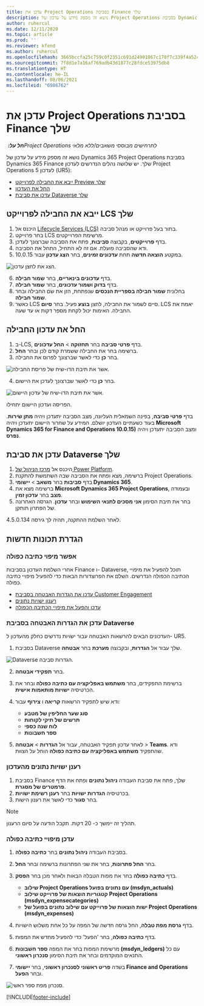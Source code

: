 ```yaml
---
title: עדכן את Project Operations בסביבת Finance שלך
description: נושא זה מספק מידע על עדכון של Project Operations בסביבת Dynamics 365 Finance שלך.
author: ruhercul
ms.date: 12/11/2020
ms.topic: article
ms.prod: ''
ms.reviewer: kfend
ms.author: ruhercul
ms.openlocfilehash: 3665bccfa25c759c0f2351c691d24901867c178f7c339f4a524856842666aec5
ms.sourcegitcommit: 7f8d1e7a16af769adb43d1877c28fdce53975db8
ms.translationtype: HT
ms.contentlocale: he-IL
ms.lasthandoff: 08/06/2021
ms.locfileid: "6986762"
---
```

# <a name="update-project-operations-in-your-finance-environment"></a>עדכן את Project Operations בסביבת Finance שלך

_**חל על:** ‏Project Operations לתרחישים מבוססי משאבים/ללא מלאי_


נושא זה מספק מידע על עדכון של Dynamics 365 Project Operations בסביבת Dynamics 365 Finance שלך. יש שלושה נהלים הנדרשים לעדכון Project Operations לעדכון 5 (UR5):

- [ייבא את החבילה לפרוייקט Preview שלך](#import)
- [החל את העדכון](#apply)
- [עדכן את סביבת Dataverse שלך](#update)

## <a name="import-the-package-into-your-lcs-project"></a><a name="import"></a>ייבא את החבילה לפרוייקט LCS שלך

1. היכנס אל [Lifecycle Services ‏(LCS)](https://lcs.dynamics.com/) בתור בעל פרוייקט או מנהל סביבה.
2. בחר פרוייקט LCS מרשימת הפרוייקטים.
3. בדף **פרוייקטים**, בקבוצה **סביבות**, פתח את הסביבה שברצונך לעדכן.
4. ודא שהסביבה פועלת. אם זה לא התחיל, התחל את הסביבה.
5. במקטע **הוצאה חדשה** תחת **עדכונים זמינים**, בחר **הצג עדכון** עבור 10.0.15.

![הצג את לחצן עדכון.](media/view-update.png)

6. בדף **עדכונים בינאריים**, בחר **שמור חבילה**.
7. בדף **בדוק ושמור עדכונים**, בחר **שמור חבילה**.
8. בחלונית **שמור חבילה בספריית הנכסים** שנפתחת, הזן את שם החבילה ובחר **שמור חבילה**.
9. כאשר LCS סיים לשמור את החבילה, לחצן **בוצע** פעיל. בחר **סיום**. LCS יאמת את החבילה. האימות יכול לקחת מספר דקות או עד שעה.


## <a name="apply-the-package-update"></a><a name="apply"></a>החל את עדכון החבילה

1. ב-LCS, בדף **פרטי סביבה** בחר **תחזוקה** > **החל עדכונים**.
2. ברשימה בחר את החבילה ששמרת קודם לכן ובחר **החל**.
3. בחר **כן** כדי לאשר שברצונך לפרוס את החבילה.

![אשר את תיבת הדו-שיח של פריסת החבילה.](media/confirm-package-deployment.png)

4. בחר **כן** כדי לאשר שברצונך לעדכן את היישום.

![אשר את תיבת הדו-שיח של עדכון היישום.](media/confirm-application-update.png)

הפריסה ועדכון היישום יתחילו. 

בדף **פרטי סביבה**, בפינה השמאלית העליונה, מצב הסביבה יתעדכן ויהיה **מתן שירות**. בעוד כשעתיים העדכון יושלם. המידע על שחרור היישום יתעדכן ויהיה **Microsoft Dynamics 365 for Finance and Operations 10.0.15)** ומצב הסביבה יתעדכן ויהיה **נפרס**.


## <a name="update-your-dataverse-environment"></a><a name="update"></a>עדכן את סביבת Dataverse שלך

1. היכנס אל [מרכז הניהול של Power Platform](https://admin.powerplatform.com/).
2. ברשימה, מצא ופתח את הסביבה שבה השתמשת להתקנת Project Operations.
3. בדף **סביבות** בחר **משאב** > **יישומי Dynamics 365**.
4. ברשימה מצא את **Microsoft Dynamics 365 Project Operations**, ובעמודה **מצב** בחר **עדכון זמין**.
5. בחר את תיבת הסימון **אני מסכים לתנאי השימוש** ובחר **עדכון**. הגרסה האחרונה של הפתרון תותקן.

לאחר השלמת ההתקנה, תהיה לך גירסה 4.5.0.134.

## <a name="configure-new-features"></a>הגדרת תכונות חדשות

### <a name="enable-dual-write-mapping"></a>אפשר מיפוי כתיבה כפולה

אחרי השלמת העדכון בסביבות Finance ו- Dataverse, תוכל להפעיל את מיפויי הכתיבה הכפולה הנדרשים. השלם את הפרוצדורות הבאות כדי להפעיל מיפויי כתיבה כפולה.

- [עדכן את הגדרות האבטחה בסביבת Customer Engagement](#security)
- [רענון ישויות נתונים](#refresh)
- [עדכן והפעל את מיפויי הכתיבה הכפולה](#run)

### <a name="update-security-settings-on-the-dataverse-environment"></a><a name="security"></a>עדכן את הגדרות האבטחה בסביבת Dataverse

העדכונים הבאים להרשאות האבטחה עבור ישויות נדרשים כחלק מהעדכון ל- UR5.

1. בסביבת Dataverse שלך עבור אל **הגדרות**, ובקבוצה **מערכת** בחר **אבטחה**.

![Dataverse הגדרות סביבה.](media/Picture21.png)

2. בחר **תפקידי אבטחה**.
3. ברשימת התפקידים, בחר **משתמש באפליקציה עם כתיבה כפולה** ובחר את הכרטיסיה **ישויות מותאמות אישית**. 
4. ודא שיש לתפקיד הרשאות **קריאה** ו **צירוף** עבור:

      - **סוג שער החליפין של מטבע**
      - **תרשים של תיקי לקוחות** 
      - **לוח שנה כספי** 
      - **ספר חשבונות**

5. לאחר עדכון תפקיד האבטחה, עבור אל **הגדרות** > **אבטחה** > **Teams**. ודא שהתפקיד **משתמש באפליקציה עם כתיבה כפולה** הוחל על הצוות. 

### <a name="refresh-data-entities-from-the-update"></a><a name="refresh"></a>רענן ישויות נתונים מהעדכון

1. בסביבת Finance שלך, פתח את סביבת העבודה **ניהול נתונים** ופתח את הדף **פרמטרים של מסגרת**.
2. בכרטיסיה **הגדרות ישויות** בחר **רענן רשימת ישויות**.
3. בחר **סגור** כדי לאשר את רענון הישות.

 > [!NOTE]
 > תהליך זה יימשך כ- 20 דקות. תקבל הודעה על סיום הרענון.

### <a name="update-dual-write-mappings"></a><a name="run"></a>עדכן מיפויי כתיבה כפולה

1. בסביבת העבודה **ניהול נתונים** בחר **כתיבה כפולה**.
2. בחר **החל פתרונות**, בחר את שני הפתרונות ברשימה ובחר **החל**.
3. בדף **כתיבה כפולה** בחר את מפות הטבלה הבאות ולאחר מכן בחר **הפסק**.

    - **שילוב Project Operations עם נתונים בפועל (msdyn_actuals)**
    - **קטגוריות הוצאות של פרוייקט שילוב Project Operations ‏(msdyn_expensecategories)**
    - **ישות הוצאות של פרוייקט עם שילוב נתונים בפועל של Project Operations ‏(msdyn_expenses)**

4. בדף **גרסת מפת טבלה**, החל גרסה חדשה של המפה על כל אחת משלוש הישויות.
5. בדף **כתיבה כפולה**, בחר 'הפעל' כדי להפעיל מחדש את המפות.
6. מרשימת המפות בחר את המפה **ספר חשבונות (msdyn_ledgers)** עם כל התנאים המוקדמים ובחר את תיבת הסימון **סנכרון ראשוני**. 
7. בשדה **פריט ראשוני לסנכרון ראשוני**, בחר **יישומי Finance and Operations** ובחר **הפעל**.
 
 ![סנכרון מפת ספר ראשי.](media/DW6.png)
 


[!INCLUDE[footer-include](../includes/footer-banner.md)]